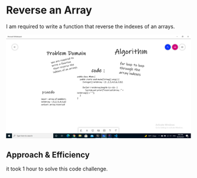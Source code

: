 # Reverse an Array
I am required to write a function that reverse the indexes of an arrays.



![reversed](./assets/reversed.png)


## Approach & Efficiency

it took 1 hour to solve this code challenge.
